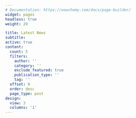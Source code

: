 ```yaml
---
# Documentation: https://wowchemy.com/docs/page-builder/
widget: pages
headless: true
weight: 20

title: Latest News
subtitle:
active: true
content:
  count: 5
  filters:
    author: ''
    category: ''
    exclude_featured: true
    publication_type: ''
    tag: ''
  offset: 0
  order: desc
  page_type: post
design:
  view: 3
  columns: '1'
---
```

